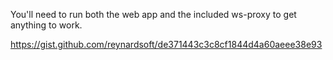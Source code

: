 You'll need to run both the web app and the included ws-proxy to get anything to work.

https://gist.github.com/reynardsoft/de371443c3c8cf1844d4a60aeee38e93
